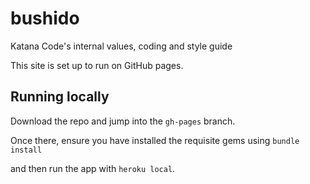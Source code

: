 # bushido

Katana Code's internal values, coding and style guide

This site is set up to run on GitHub pages.

## Running locally

Download the repo and jump into the `gh-pages` branch.

Once there, ensure you have installed the requisite gems using `bundle install`

and then run the app with `heroku local`.
